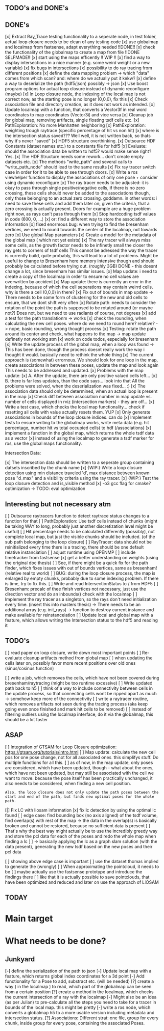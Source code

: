 ## TODO's and DONE's ##

## DONE's ##

[x] Extract Ray_Trace testing functionality to a seperate node, in test folder, actual loop closure needs to be clean of any testing code
[x] use globalmap and localmap from fastsense, adapt everything needed  !!DONE!!
[x] check the functionality of the globalmap to create a map from file  !!DONE SELFMADE!!
[x] start using the maps efficently !! WIP !!
[x] find a way to display intersections in a nice manner (e.g. some weird weight or a new variable)
[x] fix bugs in intersections
[x] possibility to do ray tracing from different positions
[x] define the data mapping problem -> which "data" comes from which scan? and: where do we actually put it kekw?
[x] define a way to deserialize the path (hdf5/json) possibly -> json
[x] Use boost program options for actual loop closure instead of dynamic reconfigure (maybe)
[x] In Loop closure node, the indexing of the local map is not correct now, as the starting pose is no longer (0,0,0), fix this
[x] Check association file and directory creation, as it does not work as intended.
[x] Update localmap with a function, that converts a Vector3f in real word coordinates to map coordinates (Vector3i) and vice versa
[x] Cleanup job for global map, removing artifacts, single floating tsdf cells etc.
[x] PathExploration: No more Manhatten neighboring
[x] PathExploration: weighting trough raytrace (specific percentage of hit vs non hit)
[x] where is the intersection status saved??? Well well, it is not written back, so thats why it's never "saved"
[x] HDF5 structure overthinking.
[x] Outsource HDF Constants (datset names etc.) to a constants file for hdf5
[x] Evaluate: should the association data be written to hdf5? would make sense right? Yes.
[x] The HDF Structure needs some rework... don't create empty datasets etc.
[x] The methods "write_path" and several calls to "write_path_node" should lead to the same results
[x] Fix ray tracer switch case in order for it to be able to see through doors.
[x] Write a ros viewhelper function to display the associations of only one pose + consider using dynamic reconfigure
[x] The ray tracer needs to be adjusted: it is okay to pass through single positive/negative cells, if there is no zero crossing, these
    cells should never be added to the associations though, only those belonging to an actual zero crossing. goddamn. in other words:
    i need to save these cells and add them later on, given the criteria, that a zero crossing is actually present.
    Doors for example are a huge problem right now, as rays can't pass through them
[x] Stop hardcoding tsdf values in code (600, 0, ...)
[x] or: find a different way to store the association information
[x] fixed enormous bug: when trying to find the bresenham vertices, we need to round towards the center of the localmap, not towards zero
[x] Use global Map parameters
[x] Create a model for the metadata of the global map ( which not yet exists)
[x] The ray tracer will always miss some cells, as the growth factor needs to be infinetly small the closer the ray gets to corners of tsdf cells
    This cannot be adressed the way the tracer is currently build, quite probably, this will lead to a lot of problems. Might be useful to change to Bresenham here
    memory intensive though and should probably be calculated before trying out. (roughly 3GB)
    DONE - this doesnt change a lot, since bresenham has similar issues.
[x] Map update: i need to create a copy of the localmap in order to ensure no cell values are overwritten by accident
[x] Map update: there is currently an error in the indexing, because of which the cell seperations may contain weirrd cells. why is there a cell (0,0,0) in there?
[x] Fix out of bounds in map update
    -> There needs to be some form of clustering for the new and old cells to ensure, that we dont shift very often
[x] Rotate path: needs to consider the rotation of the point the path is supposed to be rotated around (or maybe not?)
    Does not, but we need to use radiants of course, not degrees
[x] add a test for the path translationm -> works
[x] check the rounding, when calculating the new cell poses. where do we need to round here? relative?
    -> nope, basic rounding, wrong thought process
[x] Testing: rotate the path around its center and check, what happens to the map -> map update definetly not working atm
[x] work on code todos, especially for bresenham
[x] Write the update process of the global map, when a loop was found
    -> This has been done, though the process doesnt really work the way i thought it would. basically need to rethink the whole thing
[x] The current approach is (somewhat) errornous. We should look for one loop in the map, create associations in between these poses, update the map and look again
    This needs to be addressed and updated.
[x] Problems with the map update: 
[x] A. After the update, there are only positive valued cells left...
[x] B. there is far less updates, than the code says... look into that
    All the problems were solved, when the deserialization was fixed... :)
[x] The association data should only be determined, when an actual loop is present in the map
[x] Check diff between association number in map update vs. number of cells displayed in rviz (intersection markers) - they are off...
[x] Write a test case, which checks the local map functionality... check if resetting all cells with value actually resets them. YUP
[x] Only generate associations in bounds of the loop closure indices. can do
[x] Implement tests to ensure writing to the globalmap works, write meta data (e.g. hit percentage, number hit vs total occupied cells)
    to hdf (/associations)
[x] implement a function in the global map, which returns the whole tsdf data as a vector
[x] instead of using the localmap to generate a tsdf marker for ros, use the global maps functionality.

Intersection Data:

[x] The intersection data should be written to a seperate group containing datsets inscribed by the chunk name
[x] {WIP:} Write a loop closure detection using min distance traveled 'd', max distance between known pose "d_max" and a visibility criteria using the ray tracer.
[x] {WIP:} Test the loop closure detection and is_visible method
[x] -o3 gcc flag for cmake? optimization -> TODO: eval optimization

## Interesting but not necessary atm ##

[ ] Outsource raytracers function to detect raytrace status changes to a function for that
[ ] PathExploration: Use tsdf cells instead of chunks (might be taking WAY to long, probably just another discretization level might be useful)
[ ] Hit percentage needs to be calculated differently (possibly), not complete local map, but just the visible chunks should be included. (of the sub path belonging to the loop closure)
[ ] RayTracer: data should not be reinitialized every time there is a tracing, there should be one default relative instanciation
[ ] adjust runtime using OPENMP
[ ] include timetracker from fastsense
[x] get a better understanding on weights (using the original doc thesis)
[ ] See, if there might be a quick fix for the path finder, which fixes issues with out of bounds vertices, same as bresenham! (relative real to world)
[ ] BUG: during the loop closure process, the map is enlarged by empty chunks, probably due to some indexing problem. If there is time, try to fix this.
[ ] Write and read IntersectionStatus to / from HDF5
[ ] Bresenham: precalc of thee finish vertices not necessary, just use the direction vector and do an inbounds() check with the localmap
[ ] Implement the ray tracer as a singleton, so the rays don't need initialization every time. (insert this into masters thesis)
    -> There needs to be an additional array (e.g. init_rays)
    -> function to destroy current instance and make available for reinstanceiation
[ ] Update local and global map with a feature, which allows writing the Intersection status to the hdf5 and reading it

## TODO's ##

[ ] read paper on loop closure, write down most important points
[ ] Re-evaluate cleanup artifacts method from global map
[ ] when updating the cells later on, possibly favor more recent positions over old ones (sinus/cosinus function)

[ ] write a job, which removes the cells, which have not been covered during bresenham/raytracing (might be too runtime excessive)
[ ] Write updated path back to h5
[ ] think of a way to include connectivity between cells in the update process, so that connecting cells wont be ripped apart as much
    -> somehow keep more of the connectivity
[ ] write a raytracer routine, which removes artifacts not seen during the tracing process (aka keep going even once finished and mark hit cells to be
    removed)
[ ] instead of filtering outliers using the localmap interface, do it via the globalmap, this should be a lot faster

## ASAP ##
[ ] Integration of GTSAM for Loop Closure optimization: https://gtsam.org/tutorials/intro.html
[ ] Map update: calculate the new cell pos for one pose change, not for all associated ones. this simplifys stuff. Do multiple functions for all this.
[ ] as of now, in the map update, only poses are considered, which have been updated, though - what about the ones, which have not been updated, but
    may still be associated with the cell we want to move. because the pose itself has been practically unchanged, it also needs to be considered, when finding a new cell position.


    Also, the loop closure does not only update the path poses between the start and end of the path, but finds new optimal poses for the whole path.

[|] Fix LC with liosam information
[x] fix lc detection by using the optimal lc found
[ ] edge case: find bounding box (no axis aligned) of the tsdf volume, find overlap(s) with rest of the map
    -> the data in the overlap(s) is basically broken and cannot be restored, because no sufficient data is present
[ ] That's why the best way might actually be to use the incredibly greedy way and store the pcl data for each of the poses and redo the whole map when finding a lc
[ ] -> basically applying the lc as a graph slam solution (with the data present), generating the new tsdf based on the new poses and their pcl data


[ ] showing above edge case is important
[ ] use the dataset thomas implied to generate the (wrongly)
[ ] When approximating the pointcloud, it needs to be 
[ ] maybe actually use the fastsense prototype and introduce the findings there
[ ] like that it is actually possible to save pointclouds, that have been optimized and reduced and later on use the approach of LIOSAM



## TODAY ##

# Main target #

# What needs to be done? #



## Junkyard ##

[-] define the serialization of the path to json
[-] Update local map with a feature, which returns global index coordinates for a 3d point
[-] Add functionality for a Pose to add, substract etc. (will be needed) 
[?] create a way ( in the localmap ) to read, which part of the globalmap can be seen from a certain position
[?] create a method in the localmap, which checks the current intersection of a ray with the localmap
[-] Might also be an idea (as per Julian) to pre-calculate all the steps you need to take for a tracer in bounds of the local map. this might be pretty 
[-] write a ros node, which converts a globalmap h5 to a more usable version including metadata and intersection status.
[?] Associations: Different strat: one file, group for every chunk, inside group for every pose, containing the associated Poses.